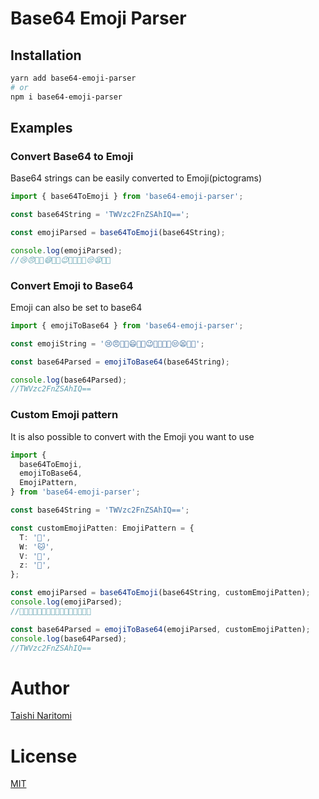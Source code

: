 # Base64 Emoji Parser

## Installation

```sh
yarn add base64-emoji-parser
# or
npm i base64-emoji-parser
```

## Examples

### Convert Base64 to Emoji

Base64 strings can be easily converted to Emoji(pictograms)

```ts
import { base64ToEmoji } from 'base64-emoji-parser';

const base64String = 'TWVzc2FnZSAhIQ==';

const emojiParsed = base64ToEmoji(base64String);

console.log(emojiParsed);
//😢😠😤🤪😄🥶🤩😉🤯🥺🤨🤣😒😫🤥🤥
```

### Convert Emoji to Base64

Emoji can also be set to base64

```ts
import { emojiToBase64 } from 'base64-emoji-parser';

const emojiString = '😢😠😤🤪😄🥶🤩😉🤯🥺🤨🤣😒😫🤥🤥';

const base64Parsed = emojiToBase64(base64String);

console.log(base64Parsed);
//TWVzc2FnZSAhIQ==
```

### Custom Emoji pattern

It is also possible to convert with the Emoji you want to use

```ts
import {
  base64ToEmoji,
  emojiToBase64,
  EmojiPattern,
} from 'base64-emoji-parser';

const base64String = 'TWVzc2FnZSAhIQ==';

const customEmojiPatten: EmojiPattern = {
  T: '🐶',
  W: '🐱',
  V: '🦄',
  z: '🐴',
};

const emojiParsed = base64ToEmoji(base64String, customEmojiPatten);
console.log(emojiParsed);
//🐶🐱🦄🐴😄🥶🤩😉🤯🥺🤨🤣😒😫🤥🤥

const base64Parsed = emojiToBase64(emojiParsed, customEmojiPatten);
console.log(base64Parsed);
//TWVzc2FnZSAhIQ==
```

# Author

[Taishi Naritomi](https://github.com/taishinaritomi)

# License

[MIT](https://github.com/taishinaritomi/base64-emoji-parser/blob/main/LICENSE)
